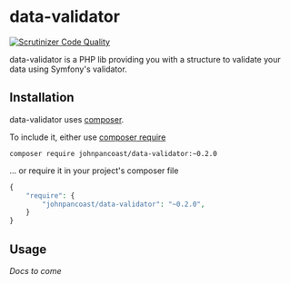 data-validator
=============
[![Scrutinizer Code Quality](https://scrutinizer-ci.com/g/johnpancoast/data-validator/badges/quality-score.png?b=master)](https://scrutinizer-ci.com/g/johnpancoast/data-validator/?branch=master)

data-validator is a PHP lib providing you with a structure to validate your data using Symfony's validator.

Installation
------------
data-validator uses [composer](https://getcomposer.org/). 

To include it, either use [composer require](https://getcomposer.org/doc/03-cli.md#require)
 
```
composer require johnpancoast/data-validator:~0.2.0
```

... or require it in your project's composer file

```php
{
    "require": {
        "johnpancoast/data-validator": "~0.2.0",
    }
}
```

Usage
-----
*Docs to come*

